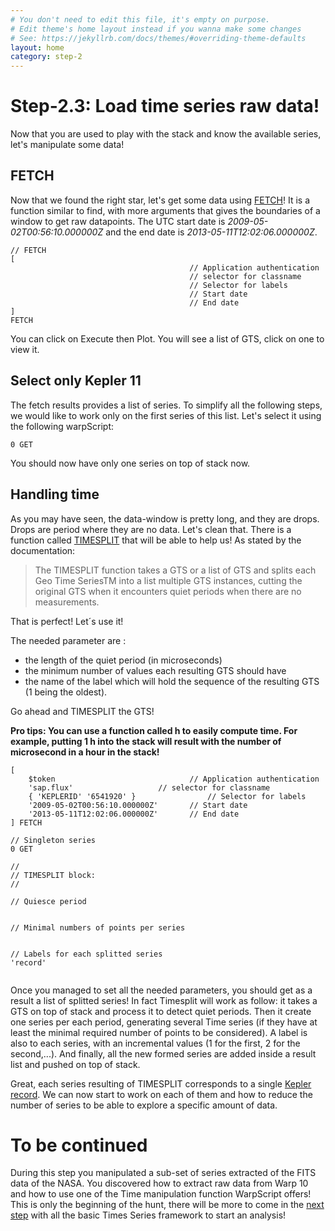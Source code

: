 ```yaml
---
# You don't need to edit this file, it's empty on purpose.
# Edit theme's home layout instead if you wanna make some changes
# See: https://jekyllrb.com/docs/themes/#overriding-theme-defaults
layout: home
category: step-2
---
```

# Step-2.3: Load time series raw data!

Now that you are used to play with the stack and know the available series, let's manipulate some data!

## FETCH 

Now that we found the right star, let's get some data using [FETCH](http://www.warp10.io/reference/functions/function_FETCH/)! It is a function similar to find, with more arguments that gives the boundaries of a window to get raw datapoints. The UTC start date is *2009-05-02T00:56:10.000000Z* and the end date is *2013-05-11T12:02:06.000000Z*.

```
// FETCH
[
                                        // Application authentication
                                        // selector for classname
                                        // Selector for labels
                                        // Start date
                                        // End date
]
FETCH
```

You can click on Execute then Plot. You will see a list of GTS, click on one to view it.

## Select only Kepler 11

The fetch results provides a list of series. To simplify all the following steps, we would like to work only on the first series of this list. Let's select it using the following warpScript:

```
0 GET
```

You should now have only one series on top of stack now.

## Handling time

As you may have seen, the data-window is pretty long, and they are drops. Drops are period where they are no data. Let's clean that. There is a function called [TIMESPLIT](http://www.warp10.io/reference/functions/function_TIMESPLIT/) that will be able to help us! As stated by the documentation:

> The TIMESPLIT function takes a GTS or a list of GTS and splits each Geo Time SeriesTM into a list multiple GTS instances, cutting the original GTS when it encounters quiet periods when there are no measurements.

That is perfect! Let´s use it!

The needed parameter are :

* the length of the quiet period (in microseconds)
* the minimum number of values each resulting GTS should have
* the name of the label which will hold the sequence of the resulting GTS (1 being the oldest).

Go ahead and TIMESPLIT the GTS!

**Pro tips: You can use a function called h to easily compute time. For example, putting 1 h into the stack will result with the number of microsecond in a hour in the stack!**

```
[
    $token                              // Application authentication
    'sap.flux'                   // selector for classname
    { 'KEPLERID' '6541920' }                // Selector for labels
    '2009-05-02T00:56:10.000000Z'       // Start date
    '2013-05-11T12:02:06.000000Z'       // End date
] FETCH

// Singleton series
0 GET

//
// TIMESPLIT block:
//

// Quiesce period


// Minimal numbers of points per series


// Labels for each splitted series
'record'


```

Once you managed to set all the needed parameters, you should get as a result a list of splitted series! In fact Timesplit will work as follow: it takes a GTS on top of stack and process it to detect quiet periods. Then it create one series per each period, generating several Time series (if they have at least the minimal required number of points to be considered). A label is also to each series, with an incremental values (1 for the first, 2 for the second,...). And finally, all the new formed series are added inside a result list and pushed on top of stack.

Great, each series resulting of TIMESPLIT corresponds to a single [Kepler record](https://www.nasa.gov/mission_pages/kepler/overview/index.html). We can now start to work on each of them and how to reduce the number of series to be able to explore a specific amount of data.

# To be continued

During this step you manipulated a sub-set of series extracted of the FITS data of the NASA. You discovered how to extract raw data from Warp 10 and how to use one of the Time manipulation function WarpScript offers! This is only the beginning of the hunt, there will be more to come in the [next step](/step-3-WarpScript-Frameworks/3.1-Filter-framework/) with all the basic Times Series framework to start an analysis!
